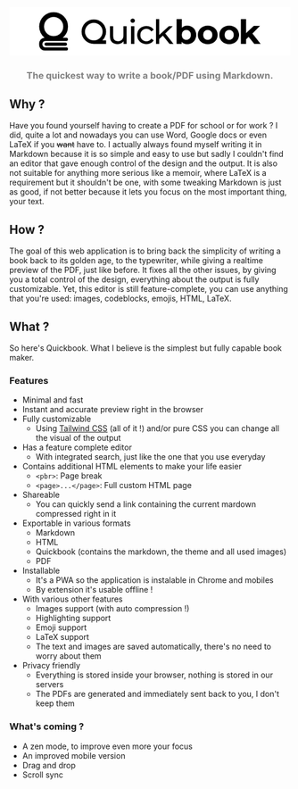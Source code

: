 <div style="text-align: center">
    <img src="https://github.com/quickbookio/brand/blob/master/png/quickbook-full.png" />
    <h3 style="color: gray">The quickest way to write a book/PDF using Markdown.</h3>
</div>

## Why ?

Have you found yourself having to create a PDF for school or for work ? I did, quite a lot and nowadays you can use Word, Google docs or even LaTeX if you ~~want~~ have to. I actually always found myself writing it in Markdown because it is so simple and easy to use but sadly I couldn't find an editor that gave enough control of the design and the output. It is also not suitable for anything more serious like a memoir, where LaTeX is a requirement but it shouldn't be one, with some tweaking Markdown is just as good, if not better because it lets you focus on the most important thing, your text.

## How ?

The goal of this web application is to bring back the simplicity of writing a book back to its golden age, to the typewriter, while giving a realtime preview of the PDF, just like before. It fixes all the other issues, by giving you a total control of the design, everything about the output is fully customizable. Yet, this editor is still feature-complete, you can use anything that you're used: images, codeblocks, emojis, HTML, LaTeX.

## What ?

So here's Quickbook. What I believe is the simplest but fully capable book maker.

### Features

- Minimal and fast
- Instant and accurate preview right in the browser
- Fully customizable
    - Using [Tailwind CSS](https://tailwindcss.com/) (all of it !) and/or pure CSS you can change all the visual of the output
- Has a feature complete editor
    - With integrated search, just like the one that you use everyday
- Contains additional HTML elements to make your life easier
    - `<pbr>`: Page break
    - `<page>...</page>`: Full custom HTML page
- Shareable
    - You can quickly send a link containing the current mardown compressed right in it
- Exportable in various formats
    - Markdown
    - HTML
    - Quickbook (contains the markdown, the theme and all used images)
    - PDF
- Installable
    - It's a PWA so the application is instalable in Chrome and mobiles
    - By extension it's usable offline !
- With various other features
    - Images support (with auto compression !)
    - Highlighting support
    - Emoji support
    - LaTeX support
    - The text and images are saved automatically, there's no need to worry about them
- Privacy friendly
    - Everything is stored inside your browser, nothing is stored in our servers
    - The PDFs are generated and immediately sent back to you, I don't keep them

### What's coming ?

- A zen mode, to improve even more your focus
- An improved mobile version
- Drag and drop
- Scroll sync
